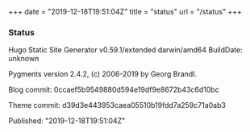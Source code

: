 +++
date = "2019-12-18T19:51:04Z"
title = "status"
url = "/status"
+++

### Status

Hugo Static Site Generator v0.59.1/extended darwin/amd64 BuildDate: unknown

Pygments version 2.4.2, (c) 2006-2019 by Georg Brandl.

Blog commit: 0ccaef5b9549880d594e19df9e8672b43c6d10bc

Theme commit: d39d3e443953caea05510b19fdd7a259c71a0ab3

Published: "2019-12-18T19:51:04Z"
